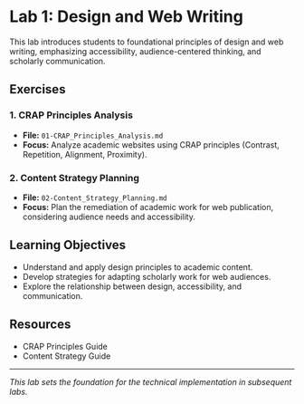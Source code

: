 # Lab 1: Design and Web Writing

This lab introduces students to foundational principles of design and web writing, emphasizing accessibility, audience-centered thinking, and scholarly communication.

## Exercises

### 1. CRAP Principles Analysis
- **File:** `01-CRAP_Principles_Analysis.md`
- **Focus:** Analyze academic websites using CRAP principles (Contrast, Repetition, Alignment, Proximity).

### 2. Content Strategy Planning
- **File:** `02-Content_Strategy_Planning.md`
- **Focus:** Plan the remediation of academic work for web publication, considering audience needs and accessibility.

## Learning Objectives
- Understand and apply design principles to academic content.
- Develop strategies for adapting scholarly work for web audiences.
- Explore the relationship between design, accessibility, and communication.

## Resources
- CRAP Principles Guide
- Content Strategy Guide

---

*This lab sets the foundation for the technical implementation in subsequent labs.*
